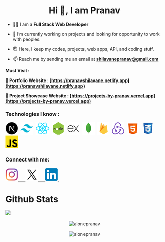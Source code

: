 <!---
alonepranav/alonepranav is a ✨ special ✨ repository because its `README.md` (this file) appears on your GitHub profile.
You can click the Preview link to take a look at your changes.
--->

<h1 align="center">Hi 👋, I am Pranav</h1>


- 🧑‍💻 I am a **Full Stack Web Developer**

- 🌱 I’m currently working on projects and looking for opportunity to work with peoples.

- 😇 Here, I keep my codes, projects, web apps, API, and coding stuff.

- 📫 Reach me by sending me an email at <a href="mailto:shilavanepranav@gmail.com?subject=Contact&&body=Github - Contact Pranav">**shilavanepranav@gmail.com**</a> 



**Must Visit :**

**🔗 Portfolio Website : [https://pranavshilavane.netlify.app](https://pranavshilavane.netlify.app)**

**🔗 Project Showcase Website : [https://projects-by-pranav.vercel.app](https://projects-by-pranav.vercel.app)**



 <h3 align="left">Technologies I know : </h3>
<p align="left">
<img src="./img/nextjs.png" title="NextJS" alt="NextJS" width="40" height="40"/>&nbsp;
<img src="./img/tailwindcss.png" title="Tailwind CSS" alt="Tailwind CSS" width="40" height="40"/>&nbsp;
<img src="./img/reactjs.png" title="ReactJS" alt="ReactJS" width="45" height="40"/>&nbsp;
<img src="./img/nodejs.png" title="NodeJS" alt="NodeJS" width="40" height="40"/>&nbsp;
<img src="./img/expressjs.png" title="ExpressJS" alt="ExpressJS" width="40" height="40"/>&nbsp;
<img src="./img/mongodb.png" title="MongoDB" alt="MongoDB" width="40" height="40"/>&nbsp;
<img src="./img/firebase.png" title="Firebase" alt="Firebase" width="39" height="40"/>&nbsp;
<img src="./img/redux.png" title="Redux" alt="Redux" width="39" height="40"/>&nbsp;
<img src="./img/html.png" title="HTML" alt="HTML" width="40" height="40"/>&nbsp;
<img src="./img/css.png" title="CSS" alt="CSS" width="40" height="40"/>&nbsp;
<img src="./img/js.png" title="Javascript" alt="Javascrip" width="40" height="40"/>&nbsp;
</p>

<h3 align="left">Connect with me:</h3>

<a href="https://replit.com/@pranavshilavane" target="_blank">
<img src="./img/instagram.png" title="Javascript" alt="c" width="40" height="40"/>&nbsp;&nbsp;&nbsp;&nbsp;&nbsp;
</a>
<a href="https://replit.com/@pranavshilavane" target="_blank">
 <img src="./img/x.png" title="Javascript" alt="c" width="40" height="40"/>&nbsp;&nbsp;&nbsp;&nbsp;&nbsp;
</a>
<a href="https://replit.com/@pranavshilavane" target="_blank">
<img src="./img/linked.png" title="Javascript" alt="c" width="40" height="40"/>&nbsp;
</a>

<br/>

# Github Stats


[![](https://visitcount.itsvg.in/api?id=alonepranav&icon=1&color=1)](https://visitcount.itsvg.in)
</p>


<p align="center">
<img align="center" src="https://github-readme-stats.vercel.app/api/top-langs/?username=alonepranav&hide_border=false&include_all_commits=truese&count_private=true&layout=compact" alt="alonepranav" />
</p>

<p align="center">
<img align="center" src="https://github-readme-stats.vercel.app/api?username=alonepranav&show_icons=true&locale=en" alt="alonepranav" />
</p>
